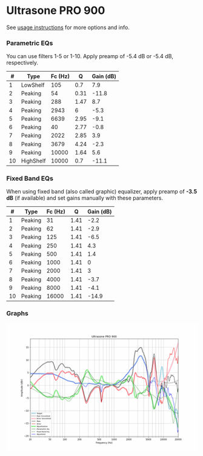 # Ultrasone PRO 900
See [usage instructions](https://github.com/jaakkopasanen/AutoEq#usage) for more options and info.

### Parametric EQs
You can use filters 1-5 or 1-10. Apply preamp of -5.4 dB or -5.4 dB, respectively.

|   # | Type      |   Fc (Hz) |    Q |   Gain (dB) |
|-----|-----------|-----------|------|-------------|
|   1 | LowShelf  |       105 | 0.7  |         7.9 |
|   2 | Peaking   |        54 | 0.31 |       -11.8 |
|   3 | Peaking   |       288 | 1.47 |         8.7 |
|   4 | Peaking   |      2943 | 6    |        -5.3 |
|   5 | Peaking   |      6639 | 2.95 |        -9.1 |
|   6 | Peaking   |        40 | 2.77 |        -0.8 |
|   7 | Peaking   |      2022 | 2.85 |         3.9 |
|   8 | Peaking   |      3679 | 4.24 |        -2.3 |
|   9 | Peaking   |     10000 | 1.64 |         5.6 |
|  10 | HighShelf |     10000 | 0.7  |       -11.1 |

### Fixed Band EQs
When using fixed band (also called graphic) equalizer, apply preamp of **-3.5 dB** (if available) and set gains manually with these parameters.

|   # | Type    |   Fc (Hz) |    Q |   Gain (dB) |
|-----|---------|-----------|------|-------------|
|   1 | Peaking |        31 | 1.41 |        -2.2 |
|   2 | Peaking |        62 | 1.41 |        -2.9 |
|   3 | Peaking |       125 | 1.41 |        -6.5 |
|   4 | Peaking |       250 | 1.41 |         4.3 |
|   5 | Peaking |       500 | 1.41 |         1.4 |
|   6 | Peaking |      1000 | 1.41 |         0   |
|   7 | Peaking |      2000 | 1.41 |         3   |
|   8 | Peaking |      4000 | 1.41 |        -3.7 |
|   9 | Peaking |      8000 | 1.41 |        -4.1 |
|  10 | Peaking |     16000 | 1.41 |       -14.9 |

### Graphs
![](./Ultrasone%20PRO%20900.png)
